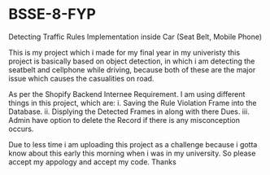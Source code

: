 # BSSE-8-FYP
Detecting Traffic Rules Implementation inside Car (Seat Belt, Mobile Phone)

This is my project which i made for my final year in my univeristy this project is basically based on object detection, in which i am detecting the seatbelt and cellphone while driving, because both of these are the major issue which causes the casualities on road.

As per the Shopify Backend Internee Requirement. I am using different things in this project, which are:
i. Saving the Rule Violation Frame into the Database.
ii. Displying the Detected Frames in along with there Dues.
iii. Admin have option to delete the Record if there is any misconception occurs.

Due to less time i am uploading this project as a challenge because i gotta know about this early this morning when i was in my university. So please accept my appology and accept my code.
Thanks
